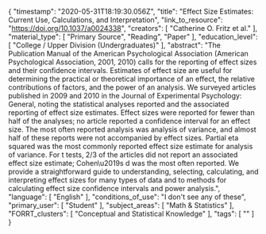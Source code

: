 {
    "timestamp": "2020-05-31T18:19:30.056Z",
    "title": "Effect Size Estimates: Current Use, Calculations, and Interpretation",
    "link_to_resource": "https://doi.org/10.1037/a0024338",
    "creators": [
        "Catherine O. Fritz et al."
    ],
    "material_type": [
        "Primary Source",
        "Reading",
        "Paper"
    ],
    "education_level": [
        "College / Upper Division (Undergraduates)"
    ],
    "abstract": "The Publication Manual of the American Psychological Association (American Psychological Association, 2001, 2010) calls for the reporting of effect sizes and their confidence intervals. Estimates of effect size are useful for determining the practical or theoretical importance of an effect, the relative contributions of factors, and the power of an analysis. We surveyed articles published in 2009 and 2010 in the Journal of Experimental Psychology: General, noting the statistical analyses reported and the associated reporting of effect size estimates. Effect sizes were reported for fewer than half of the analyses; no article reported a confidence interval for an effect size. The most often reported analysis was analysis of variance, and almost half of these reports were not accompanied by effect sizes. Partial eta squared was the most commonly reported effect size estimate for analysis of variance. For t tests, 2/3 of the articles did not report an associated effect size estimate; Cohen\u2019s d was the most often reported. We provide a straightforward guide to understanding, selecting, calculating, and interpreting effect sizes for many types of data and to methods for calculating effect size confidence intervals and power analysis.",
    "language": [
        "English"
    ],
    "conditions_of_use": "I don't see any of these",
    "primary_user": [
        "Student"
    ],
    "subject_areas": [
        "Math & Statistics"
    ],
    "FORRT_clusters": [
        "Conceptual and Statistical Knowledge"
    ],
    "tags": [
        ""
    ]
}